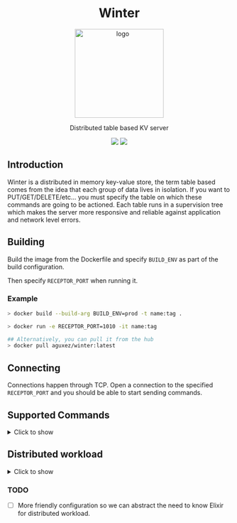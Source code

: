 <h1 align="center">Winter</h1>

<p align="center"><img src="https://user-images.githubusercontent.com/17911679/138747087-301b4eeb-4e26-45c5-8c70-5eec97444d5c.png" alt="logo" width="200"/></p>

<p align="center">Distributed table based KV server</p>

<p align="center"><img src="https://img.shields.io/badge/Made%20With-Elixir-blueviolet"/> <img src="https://img.shields.io/badge/License-MIT-lightgray"/></p>

## Introduction

Winter is a distributed in memory key-value store, the term table based comes from the idea that each group of data lives in isolation. If you want to PUT/GET/DELETE/etc... you must specify the table on which these commands are going to be actioned. Each table runs in a supervision tree which makes the server more responsive and reliable against application and network level errors.

## Building

Build the image from the Dockerfile and specify `BUILD_ENV` as part of the build configuration.

Then specify `RECEPTOR_PORT` when running it.

### Example

```bash
> docker build --build-arg BUILD_ENV=prod -t name:tag .

> docker run -e RECEPTOR_PORT=1010 -it name:tag

## Alternatively, you can pull it from the hub
> docker pull aguxez/winter:latest
```

## Connecting

Connections happen through TCP. Open a connection to the specified `RECEPTOR_PORT` and you should be able to start sending commands.

## Supported Commands

<details>
  <summary>Click to show</summary>

  All commands in this section, except for `CREATE` will also return a `missing table` message if the table hasn't been created

  ### CREATE `table`
  Creates a new `table`

  **Example**

  ```bash
  > CREATE table
  created

  > CREATE table
  already created
  ```

  ### GET `table` `key`

  Gets `key` on `table`

  **Example**

  ```bash
  > GET table key
  nil

  > PUTNEW table key data
  ok

  > GET table key
  data
  ```


  ### PUTNEW `table` `key` `data`
  Puts `data` under `key` on `table`. This command is immutable.

  **Example**

  ```bash
  > PUTNEW table key more data
  ok

  > PUTNEW table key another chunk of data
  ok

  > GET table key
  more data
  ```

  ### DELETE `table` `key`

  Deletes `key` on `table`

  **Example**

  ```bash
  > PUTNEW table key chunk
  ok

  > DELETE table key
  ok

  > GET table key
  nil
  ```
</details>

## Distributed workload
<details>
<summary>Click to show</summary>

  Winter can work as a distributed deployment if you wish to do so, based on a toggle (`IS_DISTRIBUTED=true`) at startup, Winter will set the necessary configuration. At this moment Winter only works with Kubernetes through DNS configuration. You have to set two env vars for this to work properly if `IS_DISTRIBUTED=true`

  * `DNS_SERVICE_NAME`
  * `DNS_APPLICATION_NAME`

  In the `k8s` folder you can see an example configuration (which can be easily deployed to `minikube`) and in that example `DNS_SERVICE_NAME=winter-nodes` and `DNS_APPLICATION_NAME=winter`.

  Nodes discovery/removal works automatically by default.
</details>

### TODO

- [ ] More friendly configuration so we can abstract the need to know Elixir for distributed workload.
